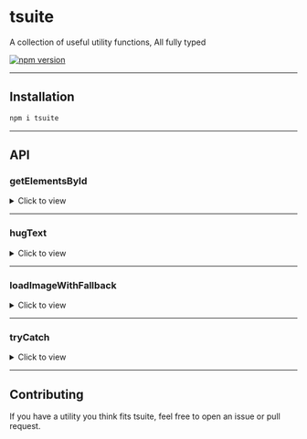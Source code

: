 # tsuite

A collection of useful utility functions, All fully typed

[![npm version](https://img.shields.io/npm/v/tsuite.svg)](https://npmjs.com/package/tsuite)

---

## Installation

```bash
npm i tsuite
```

---

## API

### getElementsById

<details>
<summary>Click to view</summary>

Returns an object mapping each query string to the corresponding `HTMLElement` (or `null`) found by `id`.  
The object keys are in PascalCase and prefixed with `el`.

#### **Signature**

```typescript
getElementsById(...queries: string[]): {
  [key: string]: HTMLElement | null;
}
```

#### **Example**

```typescript
import { getElementsById } from "tsuite";

const els = getElementsById("foo-bar", "baz");
// els.elFooBar -> HTMLElement | null (for id="foo-bar")
// els.elBaz    -> HTMLElement | null (for id="baz")
```

</details>

---

### hugText

<details>
<summary>Click to view</summary>

Shrinks the width of the given HTML element(s) until the text wraps to a new line,  
then restores the width to the minimum value that fits the text on a single line.

#### **Signature**

```typescript
hugText(
  input: HTMLElement | NodeList | HTMLCollection | HTMLElement[]
): void
```

#### **Example**

```typescript
import { hugText } from "tsuite";

const element = document.getElementById("my-text");
hugText(element);
```

</details>

---

### loadImageWithFallback

<details>
<summary>Click to view</summary>

Attempts to load an image via `fetch` and sets it as a data URL on the given `<img>` element.  
Allows you to detect HTTP errors and run custom fallback logic.

#### **Signature**

```typescript
loadImageWithFallback(
  imageElement: HTMLImageElement,
  src: string,
  fallback: ((img: HTMLImageElement, error: any) => void) | string
): void
```

#### **Example**

```typescript
import { loadImageWithFallback } from "tsuite";

const img = document.getElementById("my-img") as HTMLImageElement;

loadImageWithFallback(img, "https://example.com/image.png", (img, error) => {
  img.src = "/fallback.png";
  console.error("Image failed to load:", error);
});
```

</details>

---

### tryCatch

<details>
<summary>Click to view</summary>

A simple utility for handling sync or async errors.  
Returns a tuple: `[result, error]`.

#### **Signature**

```typescript
// For synchronous functions:
const [result, error] = tryCatch(() => doSomething());

// For promises:
const [result, error] = await tryCatch(somePromise);
```

#### **Example**

```typescript
import { tryCatch } from "tsuite";

// Synchronous
const [data, err] = tryCatch(() => JSON.parse('{"ok":1}'));

// Asynchronous
const [result, error] = await tryCatch(fetch("/api/data"));
```

</details>

---

## Contributing

If you have a utility you think fits tsuite, feel free to open an issue or pull request.
